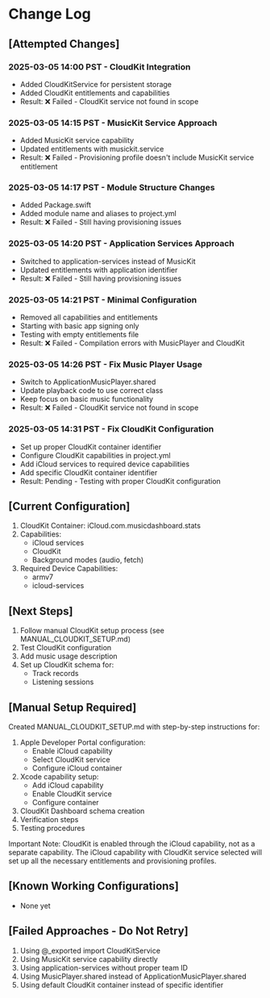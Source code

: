 # Change Log

## [Attempted Changes]

### 2025-03-05 14:00 PST - CloudKit Integration
- Added CloudKitService for persistent storage
- Added CloudKit entitlements and capabilities
- Result: ❌ Failed - CloudKit service not found in scope

### 2025-03-05 14:15 PST - MusicKit Service Approach
- Added MusicKit service capability
- Updated entitlements with musickit.service
- Result: ❌ Failed - Provisioning profile doesn't include MusicKit service entitlement

### 2025-03-05 14:17 PST - Module Structure Changes
- Added Package.swift
- Added module name and aliases to project.yml
- Result: ❌ Failed - Still having provisioning issues

### 2025-03-05 14:20 PST - Application Services Approach
- Switched to application-services instead of MusicKit
- Updated entitlements with application identifier
- Result: ❌ Failed - Still having provisioning issues

### 2025-03-05 14:21 PST - Minimal Configuration
- Removed all capabilities and entitlements
- Starting with basic app signing only
- Testing with empty entitlements file
- Result: ❌ Failed - Compilation errors with MusicPlayer and CloudKit

### 2025-03-05 14:26 PST - Fix Music Player Usage
- Switch to ApplicationMusicPlayer.shared
- Update playback code to use correct class
- Keep focus on basic music functionality
- Result: ❌ Failed - CloudKit service not found in scope

### 2025-03-05 14:31 PST - Fix CloudKit Configuration
- Set up proper CloudKit container identifier
- Configure CloudKit capabilities in project.yml
- Add iCloud services to required device capabilities
- Add specific CloudKit container identifier
- Result: Pending - Testing with proper CloudKit configuration

## [Current Configuration]
1. CloudKit Container: iCloud.com.musicdashboard.stats
2. Capabilities:
   - iCloud services
   - CloudKit
   - Background modes (audio, fetch)
3. Required Device Capabilities:
   - armv7
   - icloud-services

## [Next Steps]
1. Follow manual CloudKit setup process (see MANUAL_CLOUDKIT_SETUP.md)
2. Test CloudKit configuration
3. Add music usage description
4. Set up CloudKit schema for:
   - Track records
   - Listening sessions

## [Manual Setup Required]
Created MANUAL_CLOUDKIT_SETUP.md with step-by-step instructions for:
1. Apple Developer Portal configuration:
   - Enable iCloud capability
   - Select CloudKit service
   - Configure iCloud container
2. Xcode capability setup:
   - Add iCloud capability
   - Enable CloudKit service
   - Configure container
3. CloudKit Dashboard schema creation
4. Verification steps
5. Testing procedures

Important Note: CloudKit is enabled through the iCloud capability, not as a separate capability. The iCloud capability with CloudKit service selected will set up all the necessary entitlements and provisioning profiles.

## [Known Working Configurations]
- None yet

## [Failed Approaches - Do Not Retry]
1. Using @_exported import CloudKitService
2. Using MusicKit service capability directly
3. Using application-services without proper team ID
4. Using MusicPlayer.shared instead of ApplicationMusicPlayer.shared
5. Using default CloudKit container instead of specific identifier
